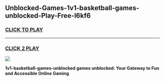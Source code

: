 
## Unblocked-Games-1v1-basketball-games-unblocked-Play-Free-l6kf6
<h3>
<a href="https://premium76.site?title=1v1-basketball-games-unblocked&ref=10A">CLICK TO PLAY</a></h3>
<hr>

<h3>
<a href="https://premium76.site?title=1v1-basketball-games-unblocked&ref=10A">CLICK 2 PLAY</a>
  
</h3>

<a href="https://premium76.site?title=1v1-basketball-games-unblocked&ref=10A"><img src="https://clearcache.store/games.png"></a>


**1v1-basketball-games-unblocked games unblocked: Your Gateway to Fun and Accessible Online Gaming**
